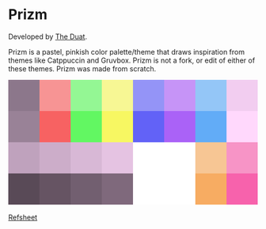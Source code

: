 # Prizm
Developed by [The Duat](https://theduat.neocities.org).

Prizm is a pastel, pinkish color palette/theme that draws inspiration from themes like Catppuccin and Gruvbox.
Prizm is not a fork, or edit of either of these themes. Prizm was made from scratch.

![prizmpalette](https://github.com/Mizosu97/prizm/blob/main/prizm_palette.png)

[Refsheet](https://github.com/Mizosu97/prizm/blob/main/refsheet.md)
